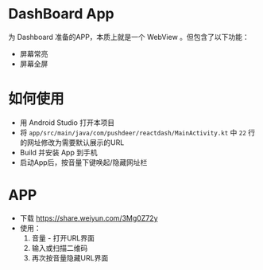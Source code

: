 # DashBoard App

为 Dashboard 准备的APP，本质上就是一个 WebView 。但包含了以下功能：

- 屏幕常亮
- 屏幕全屏

# 如何使用

- 用 Android Studio 打开本项目
- 将 `app/src/main/java/com/pushdeer/reactdash/MainActivity.kt` 中 `22` 行的网址修改为需要默认展示的URL
- Build 并安装 App 到手机
- 启动App后，按音量下键唤起/隐藏网址栏

# APP

- 下载 <https://share.weiyun.com/3Mg0Z72y>
- 使用：
    1. 音量 - 打开URL界面
    1. 输入或扫描二维码
    1. 再次按音量隐藏URL界面